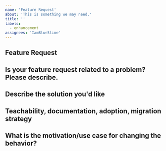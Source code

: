 ```yaml
---
name: 'Feature Request'
about: 'This is something we may need.'
title: ''
labels:
  - enhancement
assignees: 'IamBlueSlime'
---
```


## Feature Request

## Is your feature request related to a problem? Please describe.

<!-- A clear and concise description of what the problem is. Ex. I have an issue when [...] -->

## Describe the solution you'd like

<!-- A clear and concise description of what you want to happen. Add any considered drawbacks. -->

## Teachability, documentation, adoption, migration strategy

<!-- If you can, explain how users will be able to use this and possibly write out a version of the docs. Maybe a screenshot or design? -->

## What is the motivation/use case for changing the behavior?

<!-- Describe the motivation or the concrete use case. -->

